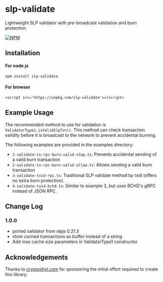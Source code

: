 # slp-validate

Lightweight SLP validator with pre-broadcast validation and burn protection.

[![NPM](https://nodei.co/npm/slp-validate.png)](https://nodei.co/npm/slp-validate/)



## Installation

#### For node.js
`npm install slp-validate`

#### For browser
```<script src='https://unpkg.com/slp-validate'></script>```



## Example Usage

The recommended method to use for validation is `ValidatorType1.isValidSlpTxn()`.  This method can check transaction validity before it is broadcast to the network to prevent accidental burning. 

The following examples are provided in the examples directory:

 - `1-validate-tx-rpc-burn-valid-stop.ts`: Prevents accidental sending of a valid burn transaction
 - `2-validate-tx-rpc-burn-valid-allow.ts`: Allows sending a valid burn transaction
 - `3-validate-txid-rpc.ts`: Traditional SLP validate method by txid (offers no extra burn protection).
 - `4-validate-txid-bchd.ts`: Similar to example 3, but uses BCHD's gRPC instead of JSON RPC.



## Change Log

### 1.0.0
- ported validator from slpjs 0.21.3
- store cached transactions as buffer instead of a string
- Add max cache size parameters in ValidatorType1 constructor



## Acknowledgements 

Thanks to [cryptophyl.com](https://cryptophyl.com) for sponsoring the initial effort required to create this library.
